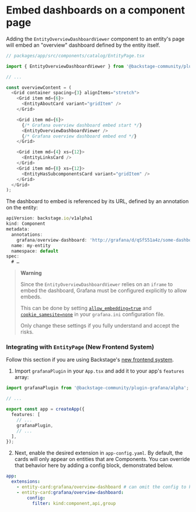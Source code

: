 # Embed dashboards on a component page

Adding the `EntityOverviewDashboardViewer` component to an entity's page will embed an "overview" dashboard defined by the entity itself.

```ts
// packages/app/src/components/catalog/EntityPage.tsx

import { EntityOverviewDashboardViewer } from '@backstage-community/plugin-grafana';

// ...

const overviewContent = (
  <Grid container spacing={3} alignItems="stretch">
    <Grid item md={6}>
      <EntityAboutCard variant="gridItem" />
    </Grid>

    <Grid item md={6}>
      {/* Grafana overview dashboard embed start */}
      <EntityOverviewDashboardViewer />
      {/* Grafana overview dashboard embed end */}
    </Grid>

    <Grid item md={4} xs={12}>
      <EntityLinksCard />
    </Grid>
    <Grid item md={8} xs={12}>
      <EntityHasSubcomponentsCard variant="gridItem" />
    </Grid>
  </Grid>
);
```

The dashboard to embed is referenced by its URL, defined by an annotation on the entity:

```ts
apiVersion: backstage.io/v1alpha1
kind: Component
metadata:
  annotations:
    grafana/overview-dashboard: 'http://grafana/d/qSfS51a4z/some-dashboard?orgId=1&kiosk'
  name: my-entity
  namespace: default
spec:
  # …
```

> **Warning**
>
> Since the `EntityOverviewDashboardViewer` relies on an `iframe` to embed the dashboard,
> Grafana must be configured explicitly to allow embeds.
>
> This can be done by setting [`allow_embedding=true`](https://grafana.com/docs/grafana/latest/setup-grafana/configure-grafana/#allow_embedding) and [`cookie_samesite=none`](https://grafana.com/docs/grafana/latest/setup-grafana/configure-grafana/#cookie_samesite) in your `grafana.ini` configuration file.
>
> Only change these settings if you fully understand and accept the risks.

### Integrating with `EntityPage` (New Frontend System)

Follow this section if you are using Backstage's [new frontend system](https://backstage.io/docs/frontend-system/).

1. Import `grafanaPlugin` in your `App.tsx` and add it to your app's `features` array:

```typescript
import grafanaPlugin from '@backstage-community/plugin-grafana/alpha';

// ...

export const app = createApp({
  features: [
    // ...
    grafanaPlugin,
    // ...
  ],
});
```

2. Next, enable the desired extension in `app-config.yaml`. By default, the cards will only appear on entities
   that are Components. You can override that behavior here by adding a config block, demonstrated below.

```yaml
app:
  extensions:
    - entity-card:grafana/overview-dashboard # can omit the config to keep the default behavior
    - entity-card:grafana/overview-dashboard:
        config:
          filter: kind:component,api,group
```
